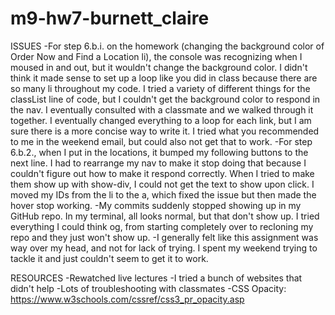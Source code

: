 # m9-hw7-burnett_claire


ISSUES
-For step 6.b.i. on the homework (changing the background color of Order Now and Find a Location li), the console was recognizing when I moused in and out, but it wouldn't change the background color. I didn't think it made sense to set up a loop like you did in class because there are so many li throughout my code. I tried a variety of different things for the classList line of code, but I couldn't get the background color to respond in the nav. I eventually consulted with a classmate and we walked through it together. I eventually changed everything to a loop for each link, but I am sure there is a more concise way to write it. I tried what you recommended to me in the weekend email, but could also not get that to work. 
-For step 6.b.2., when I put in the locations, it bumped my following buttons to the next line. I had to rearrange my nav to make it stop doing that because I couldn't figure out how to make it respond correctly. When I tried to make them show up with show-div, I could not get the text to show upon click. I moved my IDs from the li to the a, which fixed the issue but then made the hover stop working. 
-My commits suddenly stopped showing up in my GitHub repo. In my terminal, all looks normal, but that don't show up. I tried everything I could think og, from starting completely over to recloning my repo and they just won't show up. 
-I generally felt like this assignment was way over my head, and not for lack of trying. I spent my weekend trying to tackle it and just couldn't seem to get it to work.



RESOURCES
-Rewatched live lectures
-I tried a bunch of websites that didn't help
-Lots of troubleshooting with classmates
-CSS Opacity: https://www.w3schools.com/cssref/css3_pr_opacity.asp
